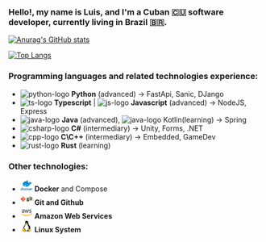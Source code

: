 ### Hello!, my name is Luis, and I'm a Cuban 🇨🇺 software developer, currently living in Brazil 🇧🇷.

[![Anurag's GitHub stats](https://github-readme-stats.vercel.app/api?username=xreaper95&count_private=true&show_icons=true&theme=cobalt&border_radius=45&hide_border=true&include_all_commits=true)](https://github.com/xreaper95/github-readme-stats)

[![Top Langs](https://github-readme-stats.vercel.app/api/top-langs/?username=xreaper95&layout=compact&theme=cobalt&border_radius=45&hide_border=true&include_all_commits=true)](https://github.com/xreaper95/github-readme-stats)


### Programming languages and related technologies experience:

- <img src="https://cdn.jsdelivr.net/npm/programming-languages-logos/src/python/python.png" height="16" alt="python-logo"> **Python** (advanced) -> FastApi, Sanic, DJango
- <img src="https://cdn.jsdelivr.net/npm/programming-languages-logos/src/typescript/typescript.png" height="16" alt="ts-logo"> **Typescript** | <img src="https://cdn.jsdelivr.net/npm/programming-languages-logos/src/javascript/javascript.png" height="16" alt="js-logo"> **Javascript** (advanced) -> NodeJS, Express
- <img src="https://cdn.jsdelivr.net/npm/programming-languages-logos/src/java/java.png" height="16" alt="java-logo"> **Java** (advanced), <img src="https://cdn.jsdelivr.net/npm/programming-languages-logos/src/kotlin/kotlin.png" height="16" alt="java-logo"> Kotlin(learning) -> Spring
- <img src="https://cdn.jsdelivr.net/npm/programming-languages-logos/src/csharp/csharp.png" height="16" alt="csharp-logo"> **C#** (intermediary) -> Unity, Forms, .NET
- <img src="https://cdn.jsdelivr.net/npm/programming-languages-logos/src/cpp/cpp.png" height="16" alt="cpp-logo"> **C\C++** (intermediary) -> Embedded, GameDev
- <img src="https://www.rust-lang.org/logos/rust-logo-256x256.png" height="20" alt="rust-logo"> **Rust** (learning)

### Other technologies:
- <img height="24" src="https://raw.githubusercontent.com/github/explore/80688e429a7d4ef2fca1e82350fe8e3517d3494d/topics/docker/docker.png" alt="docker"/> **Docker** and Compose
- <img height="24" src="https://raw.githubusercontent.com/github/explore/80688e429a7d4ef2fca1e82350fe8e3517d3494d/topics/git/git.png" alt="GIT"/> **Git and Github**
- <img height="24" src="https://raw.githubusercontent.com/github/explore/80688e429a7d4ef2fca1e82350fe8e3517d3494d/topics/aws/aws.png" alt="AWS"/> **Amazon Web Services**
- <img height="24" src="https://raw.githubusercontent.com/github/explore/80688e429a7d4ef2fca1e82350fe8e3517d3494d/topics/linux/linux.png" alt="Linux"/> **Linux System**
